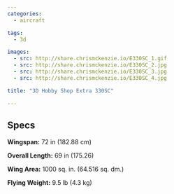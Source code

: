 ```yaml
---
categories:
  - aircraft

tags:
  - 3d

images: 
  - src: http://share.chrismckenzie.io/E330SC_1.gif
  - src: http://share.chrismckenzie.io/E330SC_2.jpg
  - src: http://share.chrismckenzie.io/E330SC_3.jpg
  - src: http://share.chrismckenzie.io/E330SC_4.jpg

title: "3D Hobby Shop Extra 330SC"

---
```


## Specs


**Wingspan:** 72 in (182.88 cm) 

**Overall Length:**  69 in (175.26)

**Wing Area:** 1000 sq. in. (64.516 sq. dm.)

**Flying Weight:** 9.5 lb (4.3 kg)

